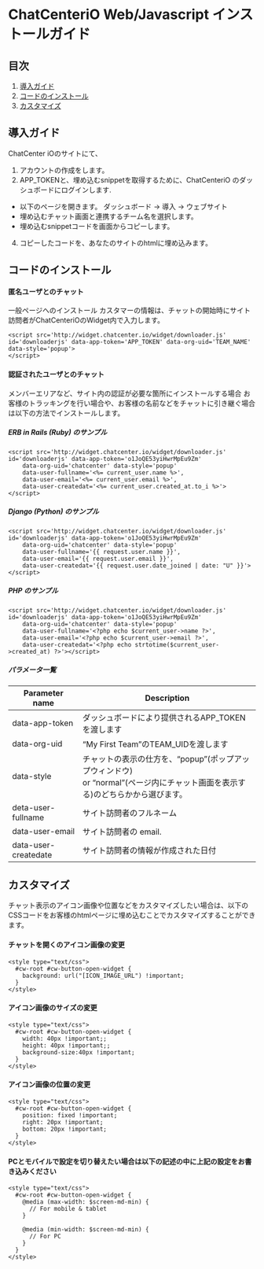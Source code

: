 # ChatCenteriO Web/Javascript インストールガイド
## 目次
1. [導入ガイド](#quickstart)
2. [コードのインストール](#install)
3. [カスタマイズ](#customize)

## 導入ガイド<a name="quickstart"></a>

ChatCenter iOのサイトにて、

1. アカウントの作成をします。
2. APP_TOKENと、埋め込むsnippetを取得するために、ChatCenteriO のダッシュボードにログインします.
　
 * 以下のページを開きます。 ダッシュボード -> 導入 -> ウェブサイト
 * 埋め込むチャット画面と連携するチーム名を選択します。
 * 埋め込むsnippetコードを画面からコピーします。

4. コピーしたコードを、あなたのサイトのhtmlに埋め込みます。

## コードのインストール<a name="install"></a>

#### 匿名ユーザとのチャット
一般ページへのインストール
カスタマーの情報は、チャットの開始時にサイト訪問者がChatCenteriOのWidget内で入力します。
```    
<script src='http://widget.chatcenter.io/widget/downloader.js'  id='downloaderjs' data-app-token='APP_TOKEN' data-org-uid='TEAM_NAME' data-style='popup'>
</script> 
```
#### 認証されたユーザとのチャット
メンバーエリアなど、サイト内の認証が必要な箇所にインストールする場合
お客様のトラッキングを行い場合や、お客様の名前などをチャットに引き継ぐ場合は以下の方法でインストールします。

##### ERB in Rails (Ruby) のサンプル

```
<script src='http://widget.chatcenter.io/widget/downloader.js'  id='downloaderjs' data-app-token='o1JoQE53yiHwrMpEu9Zm' 
	data-org-uid='chatcenter' data-style='popup' 
	data-user-fullname='<%= current_user.name %>',
	data-user-email='<%= current_user.email %>',
	data-user-createdat='<%= current_user.created_at.to_i %>'></script>
```	
##### Django (Python) のサンプル
```
<script src='http://widget.chatcenter.io/widget/downloader.js'  id='downloaderjs' data-app-token='o1JoQE53yiHwrMpEu9Zm' 
	data-org-uid='chatcenter' data-style='popup' 
	data-user-fullname='{{ request.user.name }}',
	data-user-email='{{ request.user.email }}',
	data-user-createdat='{{ request.user.date_joined | date: "U" }}'></script>
```	
##### PHP のサンプル
```
<script src='http://widget.chatcenter.io/widget/downloader.js'  id='downloaderjs' data-app-token='o1JoQE53yiHwrMpEu9Zm' 
	data-org-uid='chatcenter' data-style='popup' 
	data-user-fullname='<?php echo $current_user->name ?>',
	data-user-email='<?php echo $current_user->email ?>',
	data-user-createdat='<?php echo strtotime($current_user->created_at) ?>'></script>
```
##### パラメータ一覧

Parameter name|Description
---|---
data-app-token     | ダッシュボードにより提供されるAPP_TOKENを渡します
data-org-uid       | “My First Team”のTEAM_UIDを渡します
data-style         | チャットの表示の仕方を、“popup”(ポップアップウィンドウ) <br>or “normal”(ページ内にチャット画面を表示する)のどちらかから選びます。
deta-user-fullname | サイト訪問者のフルネーム
data-user-email| サイト訪問者の email.
data-user-createdate| サイト訪問者の情報が作成された日付


## カスタマイズ<a name="customize"></a>

チャット表示のアイコン画像や位置などをカスタマイズしたい場合は、以下のCSSコードをお客様のhtmlページに埋め込むことでカスタマイズすることができます。

#### チャットを開くのアイコン画像の変更

``` 
<style type="text/css">
  #cw-root #cw-button-open-widget {
    background: url("[ICON_IMAGE_URL") !important;
  }
</style>
```

#### アイコン画像のサイズの変更
```
<style type="text/css">
  #cw-root #cw-button-open-widget {
    width: 40px !important;;
    height: 40px !important;;
    background-size:40px !important;
  }
</style>
```

#### アイコン画像の位置の変更
```
<style type="text/css">
  #cw-root #cw-button-open-widget {
    position: fixed !important;
    right: 20px !important;
    bottom: 20px !important;
  }
</style>
```

#### PCとモバイルで設定を切り替えたい場合は以下の記述の中に上記の設定をお書き込みください
```
<style type="text/css">
  #cw-root #cw-button-open-widget {
    @media (max-width: $screen-md-min) {
      // For mobile & tablet
    }

    @media (min-width: $screen-md-min) {
      // For PC
    }
  }
</style>
```



